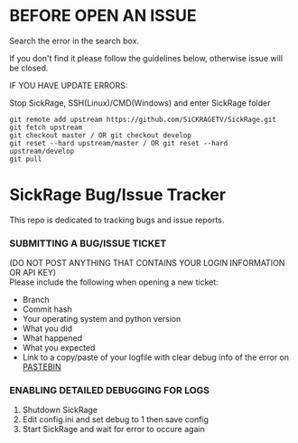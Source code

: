 **BEFORE OPEN AN ISSUE**
===============
Search the error in the search box.

If you don't find it please follow the guidelines below, otherwise issue will be closed.

IF YOU HAVE UPDATE ERRORS:

Stop SickRage, SSH(Linux)/CMD(Windows) and enter SickRage folder
```
git remote add upstream https://github.com/SiCKRAGETV/SickRage.git
git fetch upstream
git checkout master / OR git checkout develop
git reset --hard upstream/master / OR git reset --hard upstream/develop
git pull
```

SickRage Bug/Issue Tracker
===============

This repo is dedicated to tracking bugs and issue reports.

### SUBMITTING A BUG/ISSUE TICKET
(DO NOT POST ANYTHING THAT CONTAINS YOUR LOGIN INFORMATION OR API KEY)<br />
Please include the following when opening a new ticket:
 - Branch
 - Commit hash
 - Your operating system and python version
 - What you did
 - What happened
 - What you expected
 - Link to a copy/paste of your logfile with clear debug info of the error on [PASTEBIN](http://www.pastebin.com)

### ENABLING DETAILED DEBUGGING FOR LOGS
1. Shutdown SickRage
2. Edit config.ini and set debug to 1 then save config
3. Start SickRage and wait for error to occure again

